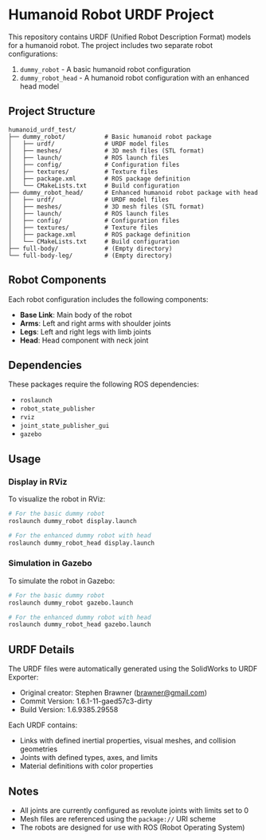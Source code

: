 # Humanoid Robot URDF Project

This repository contains URDF (Unified Robot Description Format) models for a humanoid robot. The project includes two separate robot configurations:

1. `dummy_robot` - A basic humanoid robot configuration
2. `dummy_robot_head` - A humanoid robot configuration with an enhanced head model

## Project Structure

```
humanoid_urdf_test/
├── dummy_robot/           # Basic humanoid robot package
│   ├── urdf/              # URDF model files
│   ├── meshes/            # 3D mesh files (STL format)
│   ├── launch/            # ROS launch files
│   ├── config/            # Configuration files
│   ├── textures/          # Texture files
│   ├── package.xml        # ROS package definition
│   └── CMakeLists.txt     # Build configuration
├── dummy_robot_head/      # Enhanced humanoid robot package with head
│   ├── urdf/              # URDF model files
│   ├── meshes/            # 3D mesh files (STL format)
│   ├── launch/            # ROS launch files
│   ├── config/            # Configuration files
│   ├── textures/          # Texture files
│   ├── package.xml        # ROS package definition
│   └── CMakeLists.txt     # Build configuration
├── full-body/             # (Empty directory)
└── full-body-leg/         # (Empty directory)
```

## Robot Components

Each robot configuration includes the following components:

- **Base Link**: Main body of the robot
- **Arms**: Left and right arms with shoulder joints
- **Legs**: Left and right legs with limb joints
- **Head**: Head component with neck joint

## Dependencies

These packages require the following ROS dependencies:
- `roslaunch`
- `robot_state_publisher`
- `rviz`
- `joint_state_publisher_gui`
- `gazebo`

## Usage

### Display in RViz

To visualize the robot in RViz:

```bash
# For the basic dummy robot
roslaunch dummy_robot display.launch

# For the enhanced dummy robot with head
roslaunch dummy_robot_head display.launch
```

### Simulation in Gazebo

To simulate the robot in Gazebo:

```bash
# For the basic dummy robot
roslaunch dummy_robot gazebo.launch

# For the enhanced dummy robot with head
roslaunch dummy_robot_head gazebo.launch
```

## URDF Details

The URDF files were automatically generated using the SolidWorks to URDF Exporter:
- Original creator: Stephen Brawner (brawner@gmail.com)
- Commit Version: 1.6.1-11-gaed57c3-dirty
- Build Version: 1.6.9385.29558

Each URDF contains:
- Links with defined inertial properties, visual meshes, and collision geometries
- Joints with defined types, axes, and limits
- Material definitions with color properties

## Notes

- All joints are currently configured as revolute joints with limits set to 0
- Mesh files are referenced using the `package://` URI scheme
- The robots are designed for use with ROS (Robot Operating System)